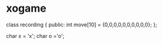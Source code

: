 # xogame


class recording
{
public:
    int move[10] = {0,0,0,0,0,0,0,0,0,0};
};


char x = 'x'; char o ='o';
